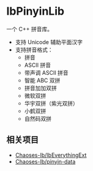 # IbPinyinLib
一个 C++ 拼音库。

* 支持 Unicode 辅助平面汉字
* 支持拼音格式：
    * 拼音
    * ASCII 拼音
    * 带声调 ASCII 拼音
    * 智能 ABC 双拼
    * 拼音加加双拼
    * 微软双拼
    * 华宇双拼（紫光双拼）
    * 小鹤双拼
    * 自然码双拼

## 相关项目
* [Chaoses-Ib/IbEverythingExt](https://github.com/Chaoses-Ib/IbEverythingExt)
* [Chaoses-Ib/pinyin-data](https://github.com/Chaoses-Ib/pinyin-data)
